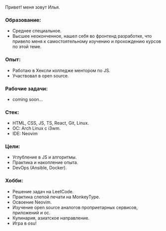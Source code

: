 Привет! меня зовут Илья. 

### Образование:
- Среднее специальное.
- Высшее неоконченное, нашел себя во фронтенд разработке, что привело меня к самостоятельному изучению и прохождению курсов по этой теме.

### Опыт:
- Работаю в Хексли колледже ментором по JS.
- Участвовал в open source.

### Рабочие задачи:
- coming soon...

### Стек:
- HTML, CSS, JS, TS, React, Git, Linux.
- ОС: Arch Linux с i3wm.
- IDE: Neovim

### Цели:
- Углубление в JS и алгоритмы.
- Практика и накопление опыта.
- DevOps (Ansible, Docker).

### Хобби:
- Решение задач на LeetCode.
- Практика слепой печати на MonkeyType.
- Освоение Neovim.
- Изучение open source аналогов проприетарных сервисов, приложений и ос.
- Кулинария, азиатское направление.
- Игра в osu!
